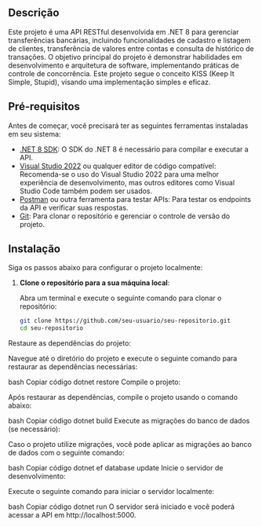 ## Descrição

Este projeto é uma API RESTful desenvolvida em .NET 8 para gerenciar transferências bancárias, incluindo funcionalidades de cadastro e listagem de clientes, transferência de valores entre contas e consulta de histórico de transações. O objetivo principal do projeto é demonstrar habilidades em desenvolvimento e arquitetura de software, implementando práticas de 
controle de concorrência. Este projeto segue o conceito KISS (Keep It Simple, Stupid), visando uma implementação simples e eficaz.

## Pré-requisitos

Antes de começar, você precisará ter as seguintes ferramentas instaladas em seu sistema:

- [.NET 8 SDK](https://dotnet.microsoft.com/download/dotnet/8.0): O SDK do .NET 8 é necessário para compilar e executar a API.
- [Visual Studio 2022](https://visualstudio.microsoft.com/) ou qualquer editor de código compatível: Recomenda-se o uso do Visual Studio 2022 para uma melhor experiência de desenvolvimento, mas outros editores como Visual Studio Code também podem ser usados.
- [Postman](https://www.postman.com/) ou outra ferramenta para testar APIs: Para testar os endpoints da API e verificar suas respostas.
- [Git](https://git-scm.com/): Para clonar o repositório e gerenciar o controle de versão do projeto.

## Instalação

Siga os passos abaixo para configurar o projeto localmente:

1. **Clone o repositório para a sua máquina local**:

   Abra um terminal e execute o seguinte comando para clonar o repositório:

   ```bash
   git clone https://github.com/seu-usuario/seu-repositorio.git
   cd seu-repositorio
Restaure as dependências do projeto:

Navegue até o diretório do projeto e execute o seguinte comando para restaurar as dependências necessárias:

bash
Copiar código
dotnet restore
Compile o projeto:

Após restaurar as dependências, compile o projeto usando o comando abaixo:

bash
Copiar código
dotnet build
Execute as migrações do banco de dados (se necessário):

Caso o projeto utilize migrações, você pode aplicar as migrações ao banco de dados com o seguinte comando:

bash
Copiar código
dotnet ef database update
Inicie o servidor de desenvolvimento:

Execute o seguinte comando para iniciar o servidor localmente:

bash
Copiar código
dotnet run
O servidor será iniciado e você poderá acessar a API em http://localhost:5000.
